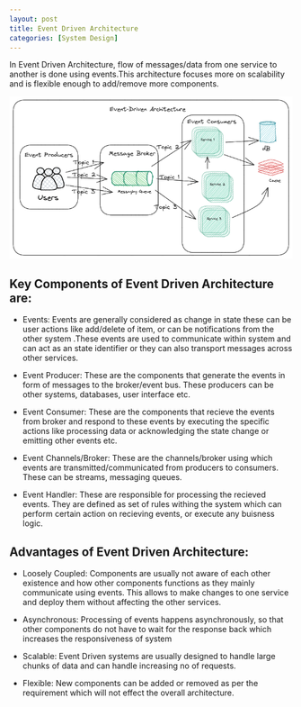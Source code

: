 ```yaml
---
layout: post
title: Event Driven Architecture
categories: [System Design]
---
```


In Event Driven Architecture, flow of messages/data from one service to another is done using events.This architecture focuses more on scalability and is flexible enough to add/remove more components.

![](/images/event-driven.png)

## Key Components of Event Driven Architecture are:

- Events: Events are generally considered as change in state these can be user actions like add/delete of item, or can be notifications from the other system .These events are used to communicate within system and can act as an state identifier or they can also transport messages across other services.

- Event Producer: These are the components that generate the events in form of messages to the broker/event bus. These producers can be other systems, databases, user interface etc.

- Event Consumer: These are the components that recieve the events from broker and respond to these events by executing the specific actions like processing data or acknowledging the state change or emitting other events etc. 

- Event Channels/Broker: These are the channels/broker using which events are transmitted/communicated from producers to consumers. These can be streams, messaging queues.

- Event Handler: These are responsible for processing the recieved events. They are defined as set of rules withing the system which can perform certain action on recieving events, or execute any buisness logic.

## Advantages of Event Driven Architecture:

- Loosely Coupled: Components are usually not aware of each other existence and how other components functions as they mainly communicate using events. This allows to make changes to one service and deploy them without affecting the other services.  

- Asynchronous: Processing of events happens asynchronously, so that other components do not have to wait for the response back which increases the responsiveness of system 

- Scalable: Event Driven systems are usually designed to handle large chunks of data and can handle increasing no of requests.

- Flexible: New components can be added or removed as per the requirement which will not effect the overall architecture.
